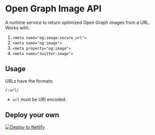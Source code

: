 # Open Graph Image API

A runtime service to return optimized Open Graph images from a URL. Works with:

1. `<meta name="og:image:secure_url">`
1. `<meta name="og:image">`
1. `<meta property="og:image">`
1. `<meta name="twitter:image">`

## Usage

URLs have the formats:

```
/:url/
```

* `url` must be URI encoded.

## Deploy your own

<a href="https://app.netlify.com/start/deploy?repository=https://github.com/11ty/api-opengraph-image"><img src="https://www.netlify.com/img/deploy/button.svg" alt="Deploy to Netlify"></a>

